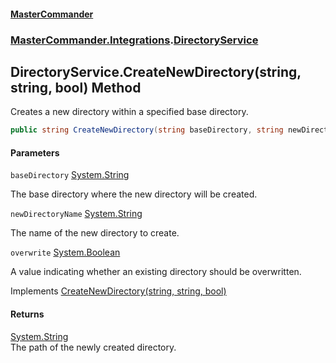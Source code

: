#### [MasterCommander](MasterCommander.md 'MasterCommander')
### [MasterCommander.Integrations](MasterCommander.md#MasterCommander.Integrations 'MasterCommander.Integrations').[DirectoryService](DirectoryService.md 'MasterCommander.Integrations.DirectoryService')

## DirectoryService.CreateNewDirectory(string, string, bool) Method

Creates a new directory within a specified base directory.

```csharp
public string CreateNewDirectory(string baseDirectory, string newDirectoryName, bool overwrite=false);
```
#### Parameters

<a name='MasterCommander.Integrations.DirectoryService.CreateNewDirectory(string,string,bool).baseDirectory'></a>

`baseDirectory` [System.String](https://docs.microsoft.com/en-us/dotnet/api/System.String 'System.String')

The base directory where the new directory will be created.

<a name='MasterCommander.Integrations.DirectoryService.CreateNewDirectory(string,string,bool).newDirectoryName'></a>

`newDirectoryName` [System.String](https://docs.microsoft.com/en-us/dotnet/api/System.String 'System.String')

The name of the new directory to create.

<a name='MasterCommander.Integrations.DirectoryService.CreateNewDirectory(string,string,bool).overwrite'></a>

`overwrite` [System.Boolean](https://docs.microsoft.com/en-us/dotnet/api/System.Boolean 'System.Boolean')

A value indicating whether an existing directory should be overwritten.

Implements [CreateNewDirectory(string, string, bool)](IDirectoryService.CreateNewDirectory(string,string,bool).md 'MasterCommander.Core.Services.IDirectoryService.CreateNewDirectory(string, string, bool)')

#### Returns
[System.String](https://docs.microsoft.com/en-us/dotnet/api/System.String 'System.String')  
The path of the newly created directory.
